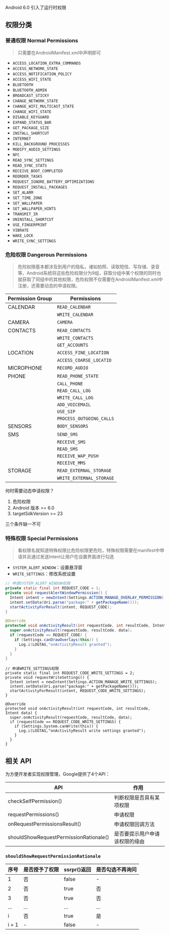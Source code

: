Android 6.0 引入了运行时权限

## 权限分类

### 普通权限 Normal Permissions
> 只需要在AndroidManifest.xml中声明即可

- `ACCESS_LOCATION_EXTRA_COMMANDS`
- `ACCESS_NETWORK_STATE`
- `ACCESS_NOTIFICATION_POLICY`
- `ACCESS_WIFI_STATE`
- `BLUETOOTH`
- `BLUETOOTH_ADMIN`
- `BROADCAST_STICKY`
- `CHANGE_NETWORK_STATE`
- `CHANGE_WIFI_MULTICAST_STATE`
- `CHANGE_WIFI_STATE`
- `DISABLE_KEYGUARD`
- `EXPAND_STATUS_BAR`
- `GET_PACKAGE_SIZE`
- `INSTALL_SHORTCUT`
- `INTERNET`
- `KILL_BACKGROUND_PROCESSES`
- `MODIFY_AUDIO_SETTINGS`
- `NFC`
- `READ_SYNC_SETTINGS`
- `READ_SYNC_STATS`
- `RECEIVE_BOOT_COMPLETED`
- `REORDER_TASKS`
- `REQUEST_IGNORE_BATTERY_OPTIMIZATIONS`
- `REQUEST_INSTALL_PACKAGES`
- `SET_ALARM`
- `SET_TIME_ZONE`
- `SET_WALLPAPER`
- `SET_WALLPAPER_HINTS`
- `TRANSMIT_IR`
- `UNINSTALL_SHORTCUT`
- `USE_FINGERPRINT`
- `VIBRATE`
- `WAKE_LOCK`
- `WRITE_SYNC_SETTINGS`

### 危险权限 Dangerous Permissions
> 危险权限基本都涉及到用户的隐私，诸如拍照、读取短信、写存储、录音等，Android系统将这些危险权限分为9组，获取分组中某个权限的同时也就获取了同组中的其他权限，危险权限不仅需要在AndroidManifest.xml中注册，还需要动态的申请权限。

| Permission Group | Permissions
| ---------------- | -------------
| CALENDAR         | `READ_CALENDAR`
|                  | `WRITE_CALENDAR`
| CAMERA           | `CAMERA`
| CONTACTS         | `READ_CONTACTS`
|                  | `WRITE_CONTACTS` 
|                  | `GET_ACCOUNTS`
| LOCATION         | `ACCESS_FINE_LOCATION`
|                  | `ACCESS_COARSE_LOCATIO`
| MICROPHONE       | `RECORD_AUDIO`
| PHONE            | `READ_PHONE_STATE`
|                  | `CALL_PHONE`
|                  | `READ_CALL_LOG`
|                  | `WRITE_CALL_LOG` 
|                  | `ADD_VOICEMAIL`
|                  | `USE_SIP`
|                  | `PROCESS_OUTGOING_CALLS`
| SENSORS          | `BODY_SENSORS`
| SMS              | `SEND_SMS`
|                  | `RECEIVE_SMS`
|                  | `READ_SMS`
|                  | `RECEIVE_WAP_PUSH`
|                  | `RECEIVE_MMS`
| STORAGE          | `READ_EXTERNAL_STORAGE`
|                  | `WRITE_EXTERNAL_STORAGE`

何时需要动态申请权限？
1. 危险权限
2. Android 版本 >= 6.0
3. targetSdkVersion >= 23

三个条件缺一不可

### 特殊权限 Special Permissions
> 看权限名就知道特殊权限比危险权限更危险，特殊权限需要在manifest中申请并且通过发送Intent让用户在设置界面进行勾选

- `SYSTEM_ALERT_WINDOW`：设置悬浮窗
- `WRITE_SETTINGS`：修改系统设置

```java
// 申请SYSTEM_ALERT_WINDOW权限
private static final int REQUEST_CODE = 1;
private void requestAlertWindowPermission() {
  Intent intent = newIntent(Settings.ACTION_MANAGE_OVERLAY_PERMISSION);
  intent.setData(Uri.parse("package:" + getPackageName()));
  startActivityForResult(intent, REQUEST_CODE);
}

@Override
protected void onActivityResult(int requestCode, int resultCode, Intent data) {
  super.onActivityResult(requestCode, resultCode, data);
  if (requestCode == REQUEST_CODE) {
    if (Settings.canDrawOverlays(this)) {
      Log.i(LOGTAG,"onActivityResult granted");
    }
  }
}
```

```
// 申请WRITE_SETTINGS权限
private static final int REQUEST_CODE_WRITE_SETTINGS = 2;
private void requestWriteSettings() {
  Intent intent = newIntent(Settings.ACTION_MANAGE_WRITE_SETTINGS);
  intent.setData(Uri.parse("package:" + getPackageName()));
  startActivityForResult(intent, REQUEST_CODE_WRITE_SETTINGS);
}

@Override
protected void onActivityResult(int requestCode, int resultCode, Intent data) {
  super.onActivityResult(requestCode, resultCode, data);
  if (requestCode == REQUEST_CODE_WRITE_SETTINGS) {
    if (Settings.System.canWrite(this)) {
      Log.i(LOGTAG,"onActivityResult write settings granted");
    }
  }
}
```

## 相关 API

为方便开发者实现权限管理，Google提供了4个API：

| API                                    | 作用
|----------------------------------------|---
| checkSelfPermission()                  | 判断权限是否具有某项权限
| requestPermissions()                   | 申请权限
| onRequestPermissionsResult()           | 申请权限回调方法
| shouldShowRequestPermissionRationale() | 是否要提示用户申请该权限的缘由

### `shouldShowRequestPermissionRationale`

|序号|是否授予了权限|ssrpr()返回|是否勾选不再询问
|-------|----|-------|---
| 1     | 否 | false | -
| 2     | 否 | true  | 否
| 3     | 否 | true  | 否
| …     | …	 | …     | …
| i     | 否 | true  | 是
| i + 1 | -  | false | -


